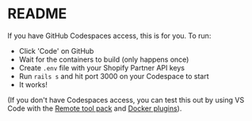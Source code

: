 # README

If you have GitHub Codespaces access, this is for you. To run:

- Click 'Code' on GitHub
- Wait for the containers to build (only happens once)
- Create `.env` file with your Shopify Partner API keys
- Run `rails s` and hit port 3000 on your Codespace to start
- It works!

(If you don't have Codespaces access, you can test this out by using VS Code with the [Remote tool pack](https://code.visualstudio.com/docs/remote/remote-overview) and [Docker plugins](https://code.visualstudio.com/docs/remote/containers)). 
